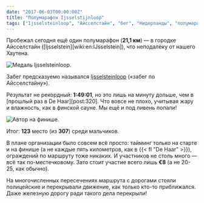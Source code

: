 ```yaml
---
date: "2017-06-03T00:00:00Z"
title: "Полумарафон Ijsselstijnloop"
tags: ["Ijsselsteinloop", "Айсселстайн", "бег", "Нидерланды", "полумарафон", "спорт"]
---
```


Пробежал сегодня ещё один полумарафон (**21,1 км**) — в городке Айсселстайн ([Ijsselstein][wiki:en:IJsselstein]), что неподалёку от нашего Хаутена.

<!--more-->

![](img:3.bp.blogspot.com/-FaAglU8-2vA/WTMIq7J8EqI/AAAAAAAAqEg/B8JUhHQIXTY9l08MmxNmfVYvvcZoj6_dACKgB/s1600/dsc05191.picasaweb.jpg:a "Медаль Ijsselsteinloop.")

Забег предсказуемо назывался [Ijsselsteinloop](http://www.ijsselsteinloop.nl/) («забег по Айсселстайну»).

Результат не рекордный: **1:49:01**, но это лишь на минуту дольше, чем в [прошлый раз в De Haar][post:320]. Что вовсе не плохо, учитывая жару и влажность, как в финской сауне. Мы ещё и под ливень попали!

![](img:2.bp.blogspot.com/-S9RVAnvCny4/WTMMcAmmucI/AAAAAAAAqEs/yl7cB-nbBOMH2XHALcJxONkr-XG3dxqhwCKgB/s1600/ijsselsteinloop-2017-06-03-10-14-16.929797.picasaweb.jpg:a "Автор на финише.")

Итог: **123** место (из **307**) среди мальчиков.

В плане организации было совсем всё просто: тайминг только на старте и на финише (а не каждые пять километров, как в {{< fl "De Haar" >}}), ограждений по маршруту тоже никаких. И участников не столь много — всё так по-местечковому. Зато стоит участие всего лишь **€8** (а не 20-25, как обычно).

На многочисленных пересечениях маршрута с дорогами стояли полицейские и перекрывали движение, как только кто-то приближался. Даже железную дорогу ради такого дела перекрыли!
